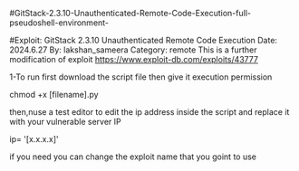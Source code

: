 #GitStack-2.3.10-Unauthenticated-Remote-Code-Execution-full-pseudoshell-environment-

#Exploit: GitStack 2.3.10 Unauthenticated Remote Code Execution
Date: 2024.6.27 
By: lakshan_sameera 
Category: remote 
This is a further modification of exploit https://www.exploit-db.com/exploits/43777

1-To run first download the script file then give it  execution permission

chmod +x [filename].py

then,nuse a test editor to edit the ip address inside the script and replace it with your vulnerable server IP

ip= '[x.x.x.x]'

if you need you can change the exploit name that you goint to use
